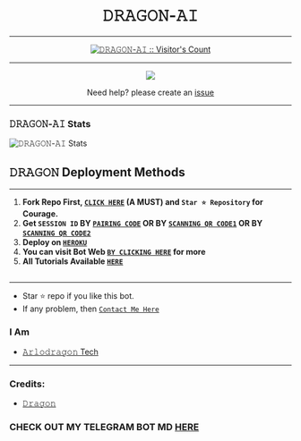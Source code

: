 <h1 align="center"> 𝙳𝚁𝙰𝙶𝙾𝙽-𝙰𝙸  </h1>
<p align="center">  

***
 <a aria-label="𝙳𝚁𝙰𝙶𝙾𝙽-𝙰𝙸 is free to use" href="https://github.com/Dragonarlo/Arlodragon" target="_blank">

</p>
<p align="center"><img src="https://profile-counter.glitch.me/{𝙳𝚁𝙰𝙶𝙾𝙽devs}/count.svg" alt="𝙳𝚁𝙰𝙶𝙾𝙽-𝙰𝙸 :: Visitor's Count" /></p>

---



<p align="center">
  <a href="https://github.com/Dragonarlo/Arlodragon"><img src="https://img.shields.io/badge/heroku-9d7acc?style=for-the-badge&logo=gifted&logoColor=430098"></a>

<p align="center">Need help? please create an <a href="[https://github.com/Dragonarlo/Arlodragon](https://github.com/Dragonarlo/Arlodragon)">issue</a></p>

---

 <h3>𝙳𝚁𝙰𝙶𝙾𝙽-𝙰𝙸 Stats</h3>

![𝙳𝚁𝙰𝙶𝙾𝙽-𝙰𝙸 Stats](https://github.com/Dragonarlo/Arlodragon)


    
   
## 𝙳𝚁𝙰𝙶𝙾𝙽 Deployment Methods
---
1.  **Fork Repo First, [`CLICK HERE`](https://github.com/Dragonarlo/Arlodragon) (A MUST) and `Star ⭐ Repository` for Courage.**
2.  **Get `SESSION ID` BY [`PAIRING CODE`](https://web.giftedtechnexus.co.ke/bots/giftedmd/sessions) OR BY [`SCANNING QR CODE1`](https://web.giftedtechnexus.co.ke/bots/giftedmd/sessions) OR BY [`SCANNING QR CODE2`](https://web.giftedtechnexus.co.ke/bots/giftedmd/sessions)** 
3. **Deploy on [`HEROKU`](https://web.giftedtechnexus.co.ke/bots/giftedmd/deploy/platforms/heroku)**
8. **You can visit Bot Web [`BY CLICKING HERE`](https://web.giftedtechnexus.co.ke/bots/giftedmd) for more**
9. **All Tutorials Available [`HERE`](https://youtube.com/@giftedtechnexus)**

##
---


- Star ⭐ repo if you like this bot.
- If any problem, then [`Contact Me Here`](https://t.me/giftedmd)


### I Am
- [𝙰𝚛𝚕𝚘𝚍𝚛𝚊𝚐𝚘𝚗 Tech](https://github.com/Dragonarlo/Arlodragon) 

---
### Credits:
- [𝙳𝚛𝚊𝚐𝚘𝚗](https://github.com/Dragonarlo/Arlodragon)

### CHECK OUT MY TELEGRAM BOT MD [HERE](https://github.com/Dragonarlo/Arlodragon)
